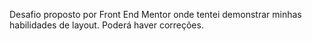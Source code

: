 Desafio proposto por Front End Mentor onde tentei demonstrar minhas habilidades de layout. Poderá haver correções.